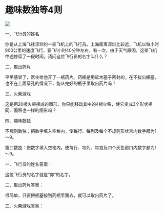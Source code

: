 # 趣味数独等4则

![](http://www.yilinzazhi.com/images/yili/yili201304/yili20130486.jpg)

一、飞行员的姓名

你是从上海飞往深圳的一架飞机上的飞行员。上海距离深圳比较远，飞机以每小时900公里的速度飞行，要飞1小时40分钟左右。有一次，由于天气原因，这架飞机中途停留了一段时间。请问这位飞行员的名字叫什么？

二、取出药片

平平感冒了，医生给他开了一瓶药片。药瓶是用软木塞子密封的。在不拔出瓶塞，也不在上面穿孔的情况下，能从完好的瓶子里取出药片吗？

三、火柴游戏

这是用20根火柴摆成的图形，你只能移动其中的4根火柴，使它变成3个形状相同、面积也一样的图形吗？

四、趣味数独

不规则数独：把数字填入空格内，使每行、每列及每个不规则形状宫内数字都为1～9。

窗口数独：把数字填入空格内，使每行、每列、每宫及四个灰色窗口内数字都为1～9。

一、飞行员的姓名答案：

这位飞行员的名字就是“你”的名字。

二、取出药片答案：

很简单，只要把瓶塞按到药瓶里面去，就可以取出药片了。

三、火柴游戏答案：